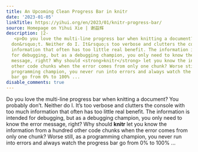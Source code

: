 ```yaml
---
title: An Upcoming Clean Progress Bar in knitr
date: '2023-01-05'
linkTitle: https://yihui.org/en/2023/01/knitr-progress-bar/
source: Homepage on Yihui Xie | 谢益辉
description: |2-
   <p>Do you love the multi-line progress bar when knitting a document? You probably
  don&rsquo;t. Neither do I. It&rsquo;s too verbose and clutters the console with too much
  information that often has too little real benefit. The information is intended
  for debugging, but as a debugging champion, you only need to know the error
  message, right? Why should <strong>knitr</strong> let you know the information from a hundred
  other code chunks when the error comes from only one chunk? Worse still, as a
  programming champion, you never run into errors and always watch the progress
  bar go from 0% to 100% ...
disable_comments: true
---
```

 <p>Do you love the multi-line progress bar when knitting a document? You probably
don&rsquo;t. Neither do I. It&rsquo;s too verbose and clutters the console with too much
information that often has too little real benefit. The information is intended
for debugging, but as a debugging champion, you only need to know the error
message, right? Why should <strong>knitr</strong> let you know the information from a hundred
other code chunks when the error comes from only one chunk? Worse still, as a
programming champion, you never run into errors and always watch the progress
bar go from 0% to 100% ...